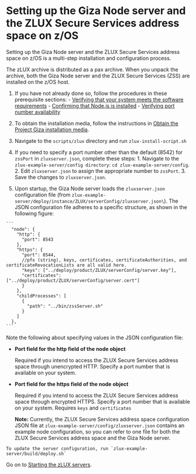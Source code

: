 # Setting up the Giza Node server and the ZLUX Secure Services address space on z/OS

Setting up the Giza Node server and the ZLUX Secure Services address space on z/OS is a multi-step installation and configuration process.

The zLUX archive is distributed as a pax archive. When you unpack the archive, both the Giza Node server and the ZLUX Secure Services \(ZSS\) are installed on the z/OS host.

1.   If you have not already done so, follow the procedures in these prerequisite sections: 
    -   [Verifying that your system meets the software requirements](mvd-verifysystemswreqs.md)
    -   [Confirming that Node.js is installed](mvd-instconfirmnodejsinstalled.md)
    -   [Verifying port number availability](mvd-instverifyportnumavailable.md)
 
2. To obtain the installation media, follow the instructions in [Obtain the Project Giza installation media](installing.md).
3. Navigate to the `scripts/zlux` directory and run `zlux-install-script.sh`
4.   If you need to specify a port number other than the default \(8542\) for `zssPort` in `zluxserver.json`, complete these steps: 
    1.   Navigate to the `zlux-example-server/config directory`: `cd zlux-example-server/config`. 
    2.   Edit `zluxserver.json` to assign the appropriate number to `zssPort`. 
    3.   Save the changes to `zluxserver.json`. 
5.   Upon startup, the Giza Node server loads the `zluxserver.json` configuration file \(from `zlux-example-server/deploy/instance/ZLUX/serverConfig/zluxserver.json\`). The JSON configuration file adheres to a specific structure, as shown in the following figure:

    ```
      "node": {
        "http": {
          "port": 8543
        },
        "https": {
          "port": 8544,
          //pfx (string), keys, certificates, certificateAuthorities, and 
    certificateRevocationLists are all valid here.
          "keys": ["../deploy/product/ZLUX/serverConfig/server.key"],
          "certificates": ["../deploy/product/ZLUX/serverConfig/server.cert"]
          }
        },
        "childProcesses": [
          {
            "path": "../bin/zssServer.sh"
          }
        ]
      },
    ```

 Note the following about specifying values in the JSON configuration file:

 -   **Port field for the http field of the node object**

     Required if you intend to access the ZLUX Secure Services address space through unencrypted HTTP. Specify a port number that is available on your system.

 -   **Port field for the https field of the node object**

     Required if you intend to access the ZLUX Secure Services address space through encrypted HTTPS. Specify a port number that is available on your system. Requires `keys` and `certificates`

     **Note:** Currently, the ZLUX Secure Services address space configuration JSON file at `zlux-example-server/config/zluxserver.json` contains an example node configuration, so you can refer to one file for both the ZLUX Secure Services address space and the Giza Node server.
    
    To update the server configuration, run `zlux-example-server/build/deploy.sh`


     
Go on to  [Starting the zLUX servers](mvd-startzluxserver.md).
